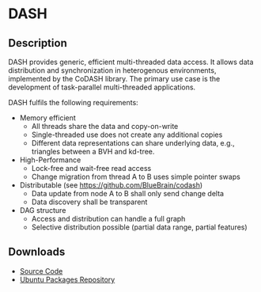 # DASH

## Description

DASH provides generic, efficient multi-threaded data access. It allows
data distribution and synchronization in heterogenous environments,
implemented by the CoDASH library. The primary use case is the
development of task-parallel multi-threaded applications.

DASH fulfils the following requirements:

* Memory efficient
    * All threads share the data and copy-on-write
    * Single-threaded use does not create any additional copies
    * Different data representations can share underlying data, e.g.,
      triangles between a BVH and kd-tree.
* High-Performance
    * Lock-free and wait-free read access
    * Change migration from thread A to B uses simple pointer swaps
* Distributable (see https://github.com/BlueBrain/codash)
    * Data update from node A to B shall only send change delta
    * Data discovery shall be transparent
* DAG structure
    * Access and distribution can handle a full graph
    * Selective distribution possible (partial data range, partial features)

## Downloads

* [Source Code](https://github.com/BlueBrain/dash/tags)
* [Ubuntu Packages Repository](https://launchpad.net/~eilemann/+archive/equalizer/)
